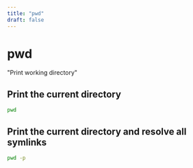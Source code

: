 ```yaml
---
title: "pwd"
draft: false
---
```


# pwd

"Print working directory"

## Print the current directory

```bash
pwd
```

## Print the current directory and resolve all symlinks

```bash
pwd -p
```
